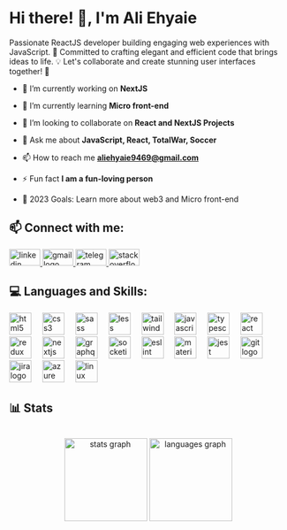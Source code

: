 <h1>Hi there! 👋, I'm Ali Ehyaie</h1>
<p>Passionate ReactJS developer building engaging web experiences with JavaScript. 🚀 Committed to crafting elegant and efficient code that brings ideas to life. 💡 Let's collaborate and create stunning user interfaces together! 🌟</p>

- 🔭 I’m currently working on **NextJS**

- 🌱 I’m currently learning **Micro front-end**

- 👯 I’m looking to collaborate on **React and NextJS Projects**

- 💬 Ask me about **JavaScript, React, TotalWar, Soccer**

- 📫 How to reach me **aliehyaie9469@gmail.com**

- ⚡ Fun fact **I am a fun-loving person**

- 🥅 2023 Goals: Learn more about web3 and Micro front-end

## 📫 Connect with me:
<div align="left">
<a target="blank" href="https://www.linkedin.com/in/ali-ehyaie-55038a19a/">
  <img src="https://raw.githubusercontent.com/maurodesouza/profile-readme-generator/master/src/assets/icons/social/linkedin/default.svg" width="56" height="30" alt="linkedin logo"  />
  </a>
  <a target="blank" href="https://mail.google.com/mail/u/0/?pli=1#inbox">
  <img src="https://raw.githubusercontent.com/maurodesouza/profile-readme-generator/master/src/assets/icons/social/gmail/default.svg" width="56" height="30" alt="gmail logo"  />
  </a>
   <a target="blank"  href="https://web.telegram.org/k/">
  <img src="https://raw.githubusercontent.com/maurodesouza/profile-readme-generator/master/src/assets/icons/social/telegram/default.svg" width="56" height="30" alt="telegram logo"  />
  </a>
   <a target="blank" href="https://stackoverflow.com/users/15678620">
  <img src="https://raw.githubusercontent.com/maurodesouza/profile-readme-generator/master/src/assets/icons/social/stackoverflow/default.svg" width="56" height="30" alt="stackoverflow logo"  />
  </a>
</div>


## 💻 Languages and Skills:
<div align="left">
  <img src="https://cdn.jsdelivr.net/gh/devicons/devicon/icons/html5/html5-original.svg" height="40" alt="html5 logo"  />
  <img width="12" />
  <img src="https://cdn.jsdelivr.net/gh/devicons/devicon/icons/css3/css3-original.svg" height="40" alt="css3 logo"  />
  <img width="12" />
  <img src="https://cdn.jsdelivr.net/gh/devicons/devicon/icons/sass/sass-original.svg" height="40" alt="sass logo"  />
  <img width="12" />
  <img src="https://cdn.jsdelivr.net/gh/devicons/devicon/icons/less/less-plain-wordmark.svg" height="40" alt="less logo"  />
  <img width="12" />
  <img src="https://cdn.jsdelivr.net/gh/devicons/devicon/icons/tailwindcss/tailwindcss-original-wordmark.svg" height="40" alt="tailwindcss logo"  />
  <img width="12" />
  <img src="https://cdn.jsdelivr.net/gh/devicons/devicon/icons/javascript/javascript-original.svg" height="40" alt="javascript logo"  />
  <img width="12" />
  <img src="https://cdn.jsdelivr.net/gh/devicons/devicon/icons/typescript/typescript-original.svg" height="40" alt="typescript logo"  />
  <img width="12" />
  <img src="https://cdn.jsdelivr.net/gh/devicons/devicon/icons/react/react-original.svg" height="40" alt="react logo"  />
  <img width="12" />
  <img src="https://cdn.jsdelivr.net/gh/devicons/devicon/icons/redux/redux-original.svg" height="40" alt="redux logo"  />
  <img width="12" />
  <img src="https://cdn.jsdelivr.net/gh/devicons/devicon/icons/nextjs/nextjs-original.svg" height="40" alt="nextjs logo"  />
  <img width="12" />
  <img src="https://cdn.jsdelivr.net/gh/devicons/devicon/icons/graphql/graphql-plain.svg" height="40" alt="graphql logo"  />
  <img width="12" />
  <img src="https://cdn.jsdelivr.net/gh/devicons/devicon/icons/socketio/socketio-original.svg" height="40" alt="socketio logo"  />
  <img width="12" />
  <img src="https://cdn.jsdelivr.net/gh/devicons/devicon/icons/eslint/eslint-original.svg" height="40" alt="eslint logo"  />
  <img width="12" />
  <img src="https://cdn.jsdelivr.net/gh/devicons/devicon/icons/materialui/materialui-original.svg" height="40" alt="materialui logo"  />
  <img width="12" />
  <img src="https://cdn.jsdelivr.net/gh/devicons/devicon/icons/jest/jest-plain.svg" height="40" alt="jest logo"  />
  <img width="12" />
  <img src="https://cdn.jsdelivr.net/gh/devicons/devicon/icons/git/git-original.svg" height="40" alt="git logo"  />
  <img width="12" />
  <img src="https://cdn.jsdelivr.net/gh/devicons/devicon/icons/jira/jira-original.svg" height="40" alt="jira logo"  />
  <img width="12" />
  <img src="https://cdn.jsdelivr.net/gh/devicons/devicon/icons/azure/azure-original.svg" height="40" alt="azure logo"  />
  <img width="12" />
  <img src="https://cdn.jsdelivr.net/gh/devicons/devicon/icons/linux/linux-original.svg" height="40" alt="linux logo"  />
</div>

## 📊 Stats
<br />
<div align="center">
  <img src="https://github-readme-stats.vercel.app/api?username=aliehyaie&hide_title=false&hide_rank=false&show_icons=true&include_all_commits=true&count_private=true&disable_animations=false&theme=dracula&locale=en&hide_border=false&order=1" height="150" alt="stats graph"  />
  <img src="https://github-readme-stats.vercel.app/api/top-langs?username=aliehyaie&locale=en&hide_title=false&layout=compact&card_width=320&langs_count=5&theme=dracula&hide_border=false&order=2" height="150" alt="languages graph"  />


